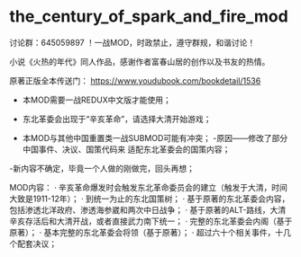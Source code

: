 # the_century_of_spark_and_fire_mod

讨论群：645059897
！一战MOD，时政禁止，遵守群规，和谐讨论！

小说《火热的年代》同人作品，感谢作者富春山居的创作以及书友的热情。

原著正版全本传送门：
https://www.youdubook.com/bookdetail/1536

- 本MOD需要一战REDUX中文版才能使用；

- 东北革委会出现于“辛亥革命”，请选择大清开始游戏；

- 本MOD与其他中国重置类一战SUBMOD可能有冲突；
-原因——修改了部分中国事件、决议、国策代码来
适配东北革委会的国策内容；

-新内容不确定，毕竟一个人做的刚做完，回头再想；

MOD内容：
· 辛亥革命爆发时会触发东北革命委员会的建立（触发于大清，时间大致是1911-12年）；
· 到统一为止的东北国策树；
· 基于原著的东北革委会内容，包括渗透北洋政府、渗透海参崴和两次中日战争；
· 基于原著的ALT-路线，大清辛亥存活后和大清开战，或者直接武力南下统一；
· 完整的东北革委会内阁（基于原著）；
· 基本完整的东北革委会将领（基于原著）；
· 超过六十个相关事件，十几个配套决议；
